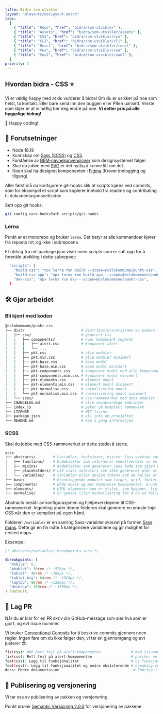 ```yaml
---
title: Bidra som utvikler
layout: "@layouts/DocLayout.astro"
tabs:
  [
    { "title": "Repo", "href": "bidra/som-utvikler" },
    { "title": "Assets", "href": "bidra/som-utvikler/assets" },
    { "title": "CSS", "href": "bidra/som-utvikler/css" },
    { "title": "CLI", "href": "bidra/som-utvikler/cli" },
    { "title": "React", "href": "bidra/som-utvikler/react" },
    { "title": "Vue", "href": "bidra/som-utvikler/vue" },
    { "title": "Vue2", "href": "bidra/som-utvikler/vue2" },
  ]
priority: 1
---
```


<!--
alt under her skal genereres fra ./packages/css/CONTRIBUTING.md,
alle endringer du gjør vil overskrives
-->

<!-- START CONTENT -->

## Hvordan bidra - CSS ⭐

Vi er veldig happy med at du vurderer å bidra! Om du er usikker på noe som helst,
ta kontakt. Eller bare send inn den buggen eller PRen uansett. Verste som skjer
er at vi høflig ber deg endre på noe. **Vi setter pris på alle hyggelige bidrag!**

👋 Happy coding!

## 📝 Forutsetninger

- Node 18.19
- Kunnskap om [Sass (SCSS)](https://sass-lang.com/) og [CSS](https://developer.mozilla.org/en-US/docs/Web/CSS).
- Forståelse av [BEM-navnekonvensjoner](http://getbem.com/) som designsystemet følger.
- Skal du jobbe med [SVG](https://developer.mozilla.org/en-US/docs/Web/SVG) er det nyttig å kunne litt om det.
- Noen skal ha designet komponenten i [Figma](https://www.figma.com/file/Eej5jm3jIUjeMfzLE0aOTB/Punkt---Origo-designsystem?node-id=0%3A1&t=VDbEaltk80wYiYn3-0) (Krever innlogging og tilgang).

Aller først må du konfigurere git-hooks slik at scripts kjøres ved commits, som for eksempel et script som kopierer innhold fra readme og contributing til dokumentasjonsnettsiden.

Sett opp git hooks:

```sh
git config core.hooksPath scripts/git-hooks
```

### Lerna

Punkt er et monorepo og bruker `lerna`. Det betyr at alle kommandoer kjører
fra repoets rot, og ikke i subrepoene.

Et utdrag fra rot-package.json viser noen scripts som er satt opp for å forenkle
utvikling i dette subrepoet:

```sh
  "scripts": {
    "build-css": "npx lerna run build --scope=@oslokommune/punkt-css",
    "build-css-app": "npx lerna run build-app --scope=@oslokommune/punkt-css",
    "dev-css": "npx lerna run dev --scope=@oslokommune/punkt-css",
  }
```

## 🛠️ Gjør arbeidet

### Bli kjent med koden

```sh
@oslokommune/punkt-css
├── dist/                          # Distribusjonsversjonen av pakken (lagt til i 0.10.0)
|   ├── css/                       # generert css
|   |   ├── components/            # hver komponent separat
|   |   |   ├── alert.css          # komponent alert
|   |   |   └── ...
|   |   ├── pkt.css                # alle moduler
|   |   ├── pkt.min.css            # alle moduler minimert
|   |   ├── pkt-base.css           # base modul
|   |   ├── pkt-base.min.css       # base modul minimert
|   |   ├── pkt-components.css     # komponent modul med alle komponenpkt
|   |   ├── pkt-components.min.css # komponent modul minimert
|   |   ├── pkt-elements.css       # element modul
|   |   ├── pkt-elements.min.css   # element modul minimert
|   |   ├── pkt-normalise.css      # normalisering modul
|   |   └── pkt-normalise.min.css  # normalisering modul minimert
|   └── scss/                      # css-rammeverket med dets moduler
├── CHANGELOG.md                   # alle nevneverdige endringer
├── index.js                       # peker på komplett rammeverk
├── LICENSE                        # MIT lisens
├── package.json                   # all info om prosjektet
└── README.md                      # kom i gang-informasjon
```

### SCSS

Skal du jobbe med CSS-rammeverket er dette stedet å starte.

```sh
scss
├── abstracts/        # Variabler, funksjoner, mixins: Sass-verktøy som ikke generer CSS.
|   ├── functions/    # Kodeblokker som returnerer enkeltverdier av en eller annen Sass data type.
|   ├── mixins/       # Kodeblokker som genererer Sass kode som igjen kompilerer til CSS-stiler.
|   ├── placeholders/ # Lik class selectors som ikke genereres uten at de er tatt i bruk (extended).
|   └── variables/    # Variabler eller design tokens som de kalles er fundamentet til rammeverket.
├── base/             # Grunnleggende moduler som farger, grid, fonter, tekststiler, mm.
├── components/       # Både enkle og mer komplekse komponenter. Grunnlag for komponent-bibliotekene.
├── elements/         # HTML-elementer som er stylet, som knapper, lister og tabeller.
└── normalise/        # En ganske liten normalisering for å ha en felles baseline.
```

Abstracts består av konfigurasjonen og hjelpeverktøyene til CSS-rammeverket. Ingenting under denne
folderen skal generere en eneste linje CSS når den er kompilert på egen hånd.

Folderen `/variables` er en samling Sass-variabler skrevet på formen
[Sass maps](https://sass-lang.com/documentation/modules/map). Dette
gir en fin måte å kategorisere variablene og gir mulighet for nested
maps.

Eksempel:

```scss
/* abstracts/variables/_breakpoints.scss */

$breakpoints: (
  "mobile": 0,
  "phablet": 36rem /* ~576px */,
  "tablet": 48rem /* ~768px */,
  "tablet-big": 64rem /* ~1024px */,
  "laptop": 80rem /* ~1280px */,
  "desktop": 100rem /* ~1600px */,
) !default;
```

## 🤝 Lag PR

Når du er klar for en PR skriv din GitHub-message som sier hva som er gjort, og evt issue nummer.

Vi bruker [Conventional Commits](https://www.conventionalcommits.org/) for å beskrive commits gjennom
noen regler. Ingen fare om du ikke følger den, vi tar en gjennomgang og evt justerer 😎.

```sh
fix(css): #NR Rett feil på alert-komponenten              # med issuenummer
fix(css): Rett feil på alert-komponenten                  # patcher en bug i koden (patch i Semantic Versioning)
feat(css): Legg til funksjonalitet                        # ny funksjonalitet i koden (minor i Semantic Versioning)
feat(css)!: Legg til funksjonalitet og endre eksisterende # breaking change i koden (major i Semantic Versioning)
docs: Endre dokumentasjon                                  # Endring i dokumentasjon
```

## 🔢 Publisering og versjonering

Vi tar oss av publisering av pakken og versjonering.

Punkt bruker [Semantic Versioning 2.0.0](https://semver.org/spec/v2.0.0.html) for versjonering av pakkene.

<!-- END CONTENT-->
